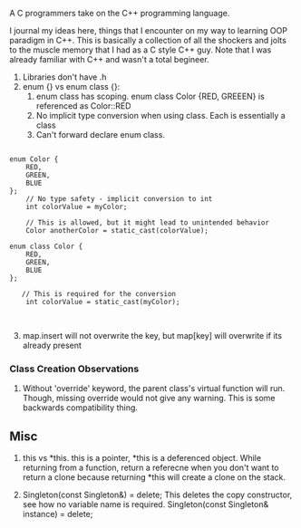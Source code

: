 A C programmers take on the C++ programming language.

I journal my ideas here, things that I encounter on my way to learning OOP paradigm in C++. This is basically a collection of all the shockers and jolts to the muscle memory that I had as a C style C++ guy. Note that I was already familiar with C++ and wasn't a total begineer.

1. Libraries don't have .h
2. enum {} vs enum class {}:
   1. enum class has scoping. enum class Color {RED, GREEEN} is referenced as Color::RED 
   2. No implicit type conversion when using class. Each is essentially a class
   3. Can't forward declare enum class.
<pre>
<code>
enum Color {
    RED,
    GREEN,
    BLUE
};
    // No type safety - implicit conversion to int
    int colorValue = myColor;

    // This is allowed, but it might lead to unintended behavior
    Color anotherColor = static_cast<Color>(colorValue);

enum class Color {
    RED,
    GREEN,
    BLUE
};

   // This is required for the conversion
    int colorValue = static_cast<int>(myColor);

</code>
</pre>

3. map.insert will not overwrite the key, but map[key] will overwrite if its already present

### Class Creation Observations
1. Without 'override' keyword, the parent class's virtual function will run. Though, missing override would not give any warning. This is some backwards compatibility thing.


## Misc
1. this vs *this. this is a pointer, *this is a deferenced object. While returning from a function, return a referecne when you don't want to return a clone because returning *this will create a clone on the stack.

2. Singleton(const Singleton&) = delete; 
   This deletes the copy constructor, see how no variable name is required.
   Singleton(const Singleton& instance) = delete;